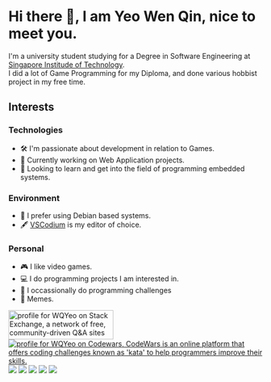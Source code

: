 # Hi there 👋, I am Yeo Wen Qin, nice to meet you.

I'm a university student studying for a Degree in Software Engineering at [Singapore Institude of Technology](https://www.singaporetech.edu.sg/).<br>
I did a lot of Game Programming for my Diploma, and done various hobbist project in my free time.

## Interests

### Technologies
- 🛠 I'm passionate about development in relation to Games.
- 🔭 Currently working on Web Application projects.
- 🌱 Looking to learn and get into the field of programming embedded systems.

### Environment
- 🐧 I prefer using Debian based systems.
- 🖋️ [VSCodium](https://vscodium.com/) is my editor of choice.

### Personal
- 🎮 I like video games.
- 💻 I do programming projects I am interested in.
- 🤔 I occassionally do programming challenges
- 🐀 Memes.

<a href="https://stackexchange.com/users/10036791?theme=dark"><img src="https://stackexchange.com/users/flair/10036791.png?theme=dark" width="208" height="58" alt="profile for WQYeo on Stack Exchange, a network of free, community-driven Q&amp;A sites" title="profile for WQYeo on Stack Exchange, a network of free, community-driven Q&amp;A sites"></a>
<br><a href="https://www.codewars.com/users/WQMan"><img src="https://www.codewars.com/users/WQMan/badges/large" alt="profile for WQYeo on Codewars, CodeWars is an online platform that offers coding challenges known as 'kata' to help programmers improve their skills." title="profile for WQYeo on CodeWars, a coding challenges website"></a>
![](http://github-profile-summary-cards.vercel.app/api/cards/profile-details?username=wqyeo&theme=city_lights)
![](http://github-profile-summary-cards.vercel.app/api/cards/repos-per-language?username=wqyeo&theme=city_lights) ![](http://github-profile-summary-cards.vercel.app/api/cards/most-commit-language?username=wqyeo&theme=city_lights)
![](http://github-profile-summary-cards.vercel.app/api/cards/stats?username=wqyeo&theme=city_lights) ![](http://github-profile-summary-cards.vercel.app/api/cards/productive-time?username=wqyeo&theme=city_lights&utcOffset=8)
